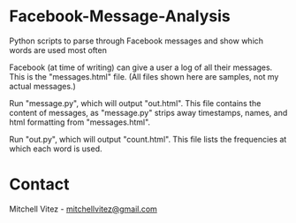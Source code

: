 Facebook-Message-Analysis
=========================

Python scripts to parse through Facebook messages and show which words are used most often

Facebook (at time of writing) can give a user a log of all their messages. This is the "messages.html" file. 
(All files shown here are samples, not my actual messages.)

Run "message.py", which will output "out.html". This file contains the content of messages, as "message.py" strips away timestamps, names, and html formatting from "messages.html".

Run "out.py", which will output "count.html". This file lists the frequencies at which each word is used.


Contact
=

Mitchell Vitez - mitchellvitez@gmail.com
